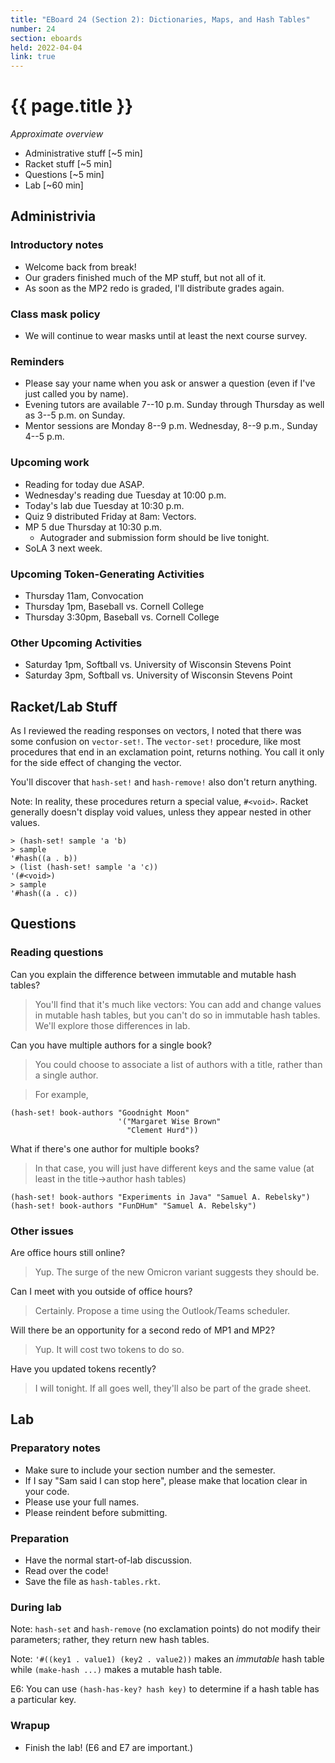 ```yaml
---
title: "EBoard 24 (Section 2): Dictionaries, Maps, and Hash Tables"
number: 24
section: eboards
held: 2022-04-04
link: true
---
```

# {{ page.title }}

_Approximate overview_

* Administrative stuff [~5 min]
* Racket stuff [~5 min]
* Questions [~5 min]
* Lab [~60 min]

Administrivia
-------------

### Introductory notes

* Welcome back from break!
* Our graders finished much of the MP stuff, but not all of it.
* As soon as the MP2 redo is graded, I'll distribute grades again.

### Class mask policy

* We will continue to wear masks until at least the next course survey.

### Reminders

* Please say your name when you ask or answer a question (even if I've
  just called you by name).
* Evening tutors are available 7--10 p.m. Sunday through Thursday as
  well as 3--5 p.m. on Sunday.
* Mentor sessions are Monday 8--9 p.m.  Wednesday, 8--9 p.m., Sunday 4--5 p.m.

### Upcoming work

* Reading for today due ASAP.
* Wednesday's reading due Tuesday at 10:00 p.m.
* Today's lab due Tuesday at 10:30 p.m. 
* Quiz 9 distributed Friday at 8am: Vectors.
* MP 5 due Thursday at 10:30 p.m.  
    * Autograder and submission form should be live tonight.
* SoLA 3 next week.

### Upcoming Token-Generating Activities

* Thursday 11am, Convocation
* Thursday 1pm, Baseball vs. Cornell College
* Thursday 3:30pm, Baseball vs. Cornell College

### Other Upcoming Activities

* Saturday 1pm, Softball vs. University of Wisconsin Stevens Point
* Saturday 3pm, Softball vs. University of Wisconsin Stevens Point

Racket/Lab Stuff
----------------

As I reviewed the reading responses on vectors, I noted that there
was some confusion on `vector-set!`.  The `vector-set!` procedure,
like most procedures that end in an exclamation point, returns
nothing.  You call it only for the side effect of changing the vector.

You'll discover that `hash-set!` and `hash-remove!` also don't
return anything.

Note: In reality, these procedures return a special value, `#<void>`.
Racket generally doesn't display void values, unless they appear nested
in other values.

```
> (hash-set! sample 'a 'b)
> sample
'#hash((a . b))
> (list (hash-set! sample 'a 'c))
'(#<void>)
> sample
'#hash((a . c))
```

Questions
---------

### Reading questions

Can you explain the difference between immutable and mutable hash tables?

> You'll find that it's much like vectors: You can add and change
values in mutable hash tables, but you can't do so in immutable
hash tables.  We'll explore those differences in lab.

Can you have multiple authors for a single book?

> You could choose to associate a list of authors with a title,
rather than a single author.

> For example, 

  ```
  (hash-set! book-authors "Goodnight Moon" 
                          '("Margaret Wise Brown"
                            "Clement Hurd"))
  ```

What if there's one author for multiple books?

> In that case, you will just have different keys and the same value
  (at least in the title->author hash tables)

  ```
  (hash-set! book-authors "Experiments in Java" "Samuel A. Rebelsky")
  (hash-set! book-authors "FunDHum" "Samuel A. Rebelsky")
  ```

### Other issues

Are office hours still online?

> Yup.  The surge of the new Omicron variant suggests they should be.

Can I meet with you outside of office hours?

> Certainly.  Propose a time using the Outlook/Teams scheduler.

Will there be an opportunity for a second redo of MP1 and MP2?

> Yup.  It will cost two tokens to do so.

Have you updated tokens recently?

> I will tonight.  If all goes well, they'll also be part of the grade sheet.

Lab
---

### Preparatory notes

* Make sure to include your section number and the semester.
* If I say "Sam said I can stop here", please make that location
  clear in your code.
* Please use your full names.
* Please reindent before submitting.

### Preparation

* Have the normal start-of-lab discussion.
* Read over the code!
* Save the file as `hash-tables.rkt`.

### During lab

Note: `hash-set` and `hash-remove` (no exclamation points) do not modify
their parameters; rather, they return new hash tables.

Note: `'#((key1 . value1) (key2 . value2))` makes an *immutable* hash
table while `(make-hash ...)` makes a mutable hash table.

E6: You can use `(hash-has-key? hash key)` to determine if a hash table
has a particular key.

### Wrapup

* Finish the lab!  (E6 and E7 are important.)
